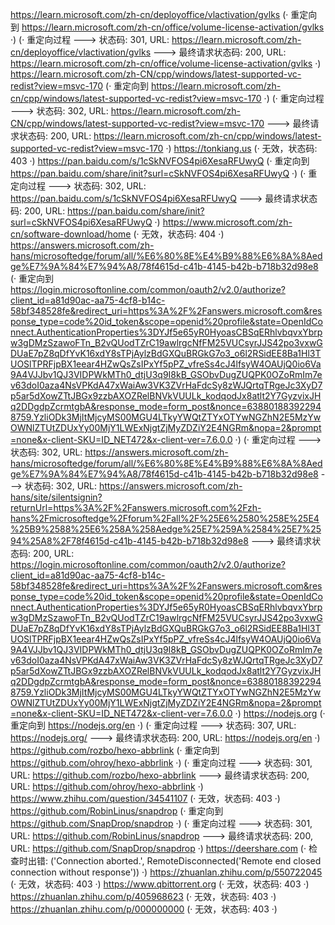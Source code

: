 https://learn.microsoft.com/zh-cn/deployoffice/vlactivation/gvlks (· 重定向到 https://learn.microsoft.com/zh-cn/office/volume-license-activation/gvlks ·)
(· 重定向过程 ---> 状态码: 301, URL: https://learn.microsoft.com/zh-cn/deployoffice/vlactivation/gvlks ---> 最终请求状态码: 200, URL: https://learn.microsoft.com/zh-cn/office/volume-license-activation/gvlks ·)
https://learn.microsoft.com/zh-CN/cpp/windows/latest-supported-vc-redist?view=msvc-170 (· 重定向到 https://learn.microsoft.com/zh-cn/cpp/windows/latest-supported-vc-redist?view=msvc-170 ·)
(· 重定向过程 ---> 状态码: 302, URL: https://learn.microsoft.com/zh-CN/cpp/windows/latest-supported-vc-redist?view=msvc-170 ---> 最终请求状态码: 200, URL: https://learn.microsoft.com/zh-cn/cpp/windows/latest-supported-vc-redist?view=msvc-170 ·)
https://tonkiang.us (· 无效，状态码: 403 ·)
https://pan.baidu.com/s/1cSkNVFOS4pi6XesaRFUwyQ (· 重定向到 https://pan.baidu.com/share/init?surl=cSkNVFOS4pi6XesaRFUwyQ ·)
(· 重定向过程 ---> 状态码: 302, URL: https://pan.baidu.com/s/1cSkNVFOS4pi6XesaRFUwyQ ---> 最终请求状态码: 200, URL: https://pan.baidu.com/share/init?surl=cSkNVFOS4pi6XesaRFUwyQ ·)
https://www.microsoft.com/zh-cn/software-download/home (· 无效，状态码: 404 ·)
https://answers.microsoft.com/zh-hans/microsoftedge/forum/all/%E6%80%8E%E4%B9%88%E6%8A%8Aedge%E7%9A%84%E7%94%A8/78f4615d-c41b-4145-b42b-b718b32d98e8 (· 重定向到 https://login.microsoftonline.com/common/oauth2/v2.0/authorize?client_id=a81d90ac-aa75-4cf8-b14c-58bf348528fe&redirect_uri=https%3A%2F%2Fanswers.microsoft.com&response_type=code%20id_token&scope=openid%20profile&state=OpenIdConnect.AuthenticationProperties%3DYJf5e65yR0HyoasCBSqERhlvbqvxYbrpw3gDMzSzawoFTn_B2vQUodTZrC19awlrgcNfFM25VUCsyrJJS42po3vxwGDUaE7pZ8qDfYvK16xdY8sTPjAylzBdGXQuBRGkG7o3_o6l2RSidEE8Ba1Hl3TUOSlTPRFjpBX1eear4HZwQsZsIPxYf5pPZ_vfreSs4cJ4lfsyW4OAUjQ0io6Va9A4VJJbv1QJ3VIDPWkMTh0_dtjU3q9I8kB_GSObvDugZUQPK0OZoRmIm7ev63doI0aza4NsVPKdA47xWaiAw3VK3ZVrHaFdcSy8zWJQrtqTRgeJc3XyD7p5ar5dXowZTtJBGx9zzbAXOZRelBNVkVUULk_kodqodJx8atlt2Y7GyzvixJHq2DDgdpZcrmtgbA&response_mode=form_post&nonce=638801883922948759.YzliODk3MjItMjcyMS00MGU4LTkyYWQtZTYxOTYwNGZhN2E5MzYwOWNlZTUtZDUxYy00MjY1LWExNjgtZjMyZDZiY2E4NGRm&nopa=2&prompt=none&x-client-SKU=ID_NET472&x-client-ver=7.6.0.0 ·)
(· 重定向过程 ---> 状态码: 302, URL: https://answers.microsoft.com/zh-hans/microsoftedge/forum/all/%E6%80%8E%E4%B9%88%E6%8A%8Aedge%E7%9A%84%E7%94%A8/78f4615d-c41b-4145-b42b-b718b32d98e8 ---> 状态码: 302, URL: https://answers.microsoft.com/zh-hans/site/silentsignin?returnUrl=https%3A%2F%2Fanswers.microsoft.com%2Fzh-hans%2Fmicrosoftedge%2Fforum%2Fall%2F%25E6%2580%258E%25E4%25B9%2588%25E6%258A%258Aedge%25E7%259A%2584%25E7%2594%25A8%2F78f4615d-c41b-4145-b42b-b718b32d98e8 ---> 最终请求状态码: 200, URL: https://login.microsoftonline.com/common/oauth2/v2.0/authorize?client_id=a81d90ac-aa75-4cf8-b14c-58bf348528fe&redirect_uri=https%3A%2F%2Fanswers.microsoft.com&response_type=code%20id_token&scope=openid%20profile&state=OpenIdConnect.AuthenticationProperties%3DYJf5e65yR0HyoasCBSqERhlvbqvxYbrpw3gDMzSzawoFTn_B2vQUodTZrC19awlrgcNfFM25VUCsyrJJS42po3vxwGDUaE7pZ8qDfYvK16xdY8sTPjAylzBdGXQuBRGkG7o3_o6l2RSidEE8Ba1Hl3TUOSlTPRFjpBX1eear4HZwQsZsIPxYf5pPZ_vfreSs4cJ4lfsyW4OAUjQ0io6Va9A4VJJbv1QJ3VIDPWkMTh0_dtjU3q9I8kB_GSObvDugZUQPK0OZoRmIm7ev63doI0aza4NsVPKdA47xWaiAw3VK3ZVrHaFdcSy8zWJQrtqTRgeJc3XyD7p5ar5dXowZTtJBGx9zzbAXOZRelBNVkVUULk_kodqodJx8atlt2Y7GyzvixJHq2DDgdpZcrmtgbA&response_mode=form_post&nonce=638801883922948759.YzliODk3MjItMjcyMS00MGU4LTkyYWQtZTYxOTYwNGZhN2E5MzYwOWNlZTUtZDUxYy00MjY1LWExNjgtZjMyZDZiY2E4NGRm&nopa=2&prompt=none&x-client-SKU=ID_NET472&x-client-ver=7.6.0.0 ·)
https://nodejs.org (· 重定向到 https://nodejs.org/en ·)
(· 重定向过程 ---> 状态码: 307, URL: https://nodejs.org/ ---> 最终请求状态码: 200, URL: https://nodejs.org/en ·)
https://github.com/rozbo/hexo-abbrlink (· 重定向到 https://github.com/ohroy/hexo-abbrlink ·)
(· 重定向过程 ---> 状态码: 301, URL: https://github.com/rozbo/hexo-abbrlink ---> 最终请求状态码: 200, URL: https://github.com/ohroy/hexo-abbrlink ·)
https://www.zhihu.com/question/34541107 (· 无效，状态码: 403 ·)
https://github.com/RobinLinus/snapdrop (· 重定向到 https://github.com/SnapDrop/snapdrop ·)
(· 重定向过程 ---> 状态码: 301, URL: https://github.com/RobinLinus/snapdrop ---> 最终请求状态码: 200, URL: https://github.com/SnapDrop/snapdrop ·)
https://deershare.com (· 检查时出错: ('Connection aborted.', RemoteDisconnected('Remote end closed connection without response')) ·)
https://zhuanlan.zhihu.com/p/550722045 (· 无效，状态码: 403 ·)
https://www.qbittorrent.org (· 无效，状态码: 403 ·)
https://zhuanlan.zhihu.com/p/405968623 (· 无效，状态码: 403 ·)
https://zhuanlan.zhihu.com/p/000000000 (· 无效，状态码: 403 ·)

